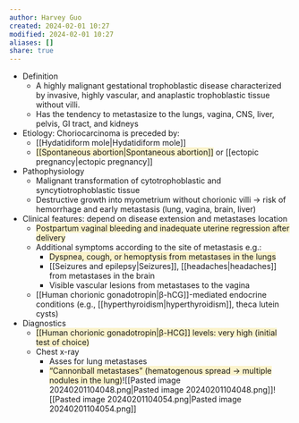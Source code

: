 ```yaml
---
author: Harvey Guo
created: 2024-02-01 10:27
modified: 2024-02-01 10:27
aliases: []
share: true
---
```

- Definition
	- A highly malignant gestational trophoblastic disease characterized by invasive, highly vascular, and anaplastic trophoblastic tissue without villi.
	- Has the tendency to metastasize to the lungs, vagina, CNS, liver, pelvis, GI tract, and kidneys
- Etiology: Choriocarcinoma is preceded by: 
	- [[Hydatidiform mole|Hydatidiform mole]]
	- <span style="background:rgba(240, 200, 0, 0.2)">[[Spontaneous abortion|Spontaneous abortion]]</span> or [[ectopic pregnancy|ectopic pregnancy]]
- Pathophysiology
	- Malignant transformation of cytotrophoblastic and syncytiotrophoblastic tissue
	- Destructive growth into myometrium without chorionic villi → risk of hemorrhage and early metastasis (lung, vagina, brain, liver) 
- Clinical features: depend on disease extension and metastases location
	- <span style="background:rgba(240, 200, 0, 0.2)">Postpartum vaginal bleeding and inadequate uterine regression after delivery</span>
	- Additional symptoms according to the site of metastasis e.g.:
		- <span style="background:rgba(240, 200, 0, 0.2)">Dyspnea, cough, or hemoptysis from metastases in the lungs</span>
		- [[Seizures and epilepsy|Seizures]], [[headaches|headaches]] from metastases in the brain
		- Visible vascular lesions from metastases to the vagina
	- [[Human chorionic gonadotropin|β-hCG]]-mediated endocrine conditions (e.g., [[hyperthyroidism|hyperthyroidism]], theca lutein cysts)
- Diagnostics
	- <span style="background:rgba(240, 200, 0, 0.2)">[[Human chorionic gonadotropin|β-HCG]] levels: very high (initial test of choice)</span>
	- Chest x-ray
		- Asses for lung metastases 
		- <span style="background:rgba(240, 200, 0, 0.2)">“Cannonball metastases” (hematogenous spread → multiple nodules in the lung)</span>![[Pasted image 20240201104048.png|Pasted image 20240201104048.png]]![[Pasted image 20240201104054.png|Pasted image 20240201104054.png]]